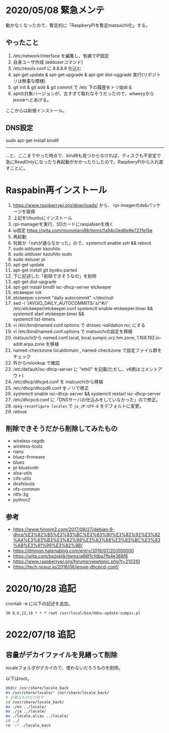 2020/05/08 緊急メンテ
===

動かなくなったので、暫定的に「RaspberyPIを暫定matsuichi化」する。

## やったこと

1. /etc/network/interface を編集し、有線でIP固定
0. 自身ユーザ作成 (adduserコマンド)
0. /etc/resolv.conf に 8.8.8.8 仕込む
0. apt-get update & apt-get upgrade & apt-get dist-uggrade 実行(リポジトリは無事な模様)
0. git init  & git add & git commit で /etc 下の履歴をトリ始める
0. aptの対象バージョンが、古すぎて取れなそうだったので、wheezyからjessieへとあげる。


ここからは新規インストール。

## DNS設定

sudo apt-get install bind9

---

…と、ここまでやった時点で、bind9も見つからなければ、ディスクも不安定で急にReadOnlyになったり再起動がかかったりしたので、RaspberyPiから入れ直すことに。

# Raspabin再インストール

1. https://www.raspberrypi.org/downloads/ から、 rpi-imagerのdebパッケージを取得
0. 上記をUbuntuにインストール
0. rpi-managerを実行、SDカードにraspabianを焼く
0. ip固定 https://qiita.com/momotaro98/items/fa94c0ed6e9e727fe15e
0. 再起動
0. 何故か「sshが通らなかった」ので、systemctl enable ssh && reboot
0. sudo adduser kazuhito
0. sudo adduser kazuhito sudo
0. sudo deluser pi
0. apt-get update
0. apt-get install git byobu parted
0. 下に記述した「削除できそうなの」を削除
0. apt-get dist-upgrade
0. apt-get install bind9 isc-dhcp-server etckeeper
0. etckeeper init
0. etckeeper commit "daily autocommit" >/dev/null
0. sed -i '/AVOID_DAILY_AUTOCOMMITS/ s/^#//' /etc/etckeeper/etckeeper.conf
systemctl enable etckeeper.timer && \
systemctl start etckeeper.timer && \
systemctl list-timers
0. vi /etc/bind/named.conf.options で dnssec-validation no; にする
0. vi /etc/bind/named.conf.options で matsuichiの設定を移植
0. matsuichiから named.conf.local, local.sumpic.orz.hm.zone, 1.168.192.in-addr.arpa.zone を移植
0. named-checkzone localdomain , named-checkzone で設定ファイル群をチェック
0. 外からnslookup で確認
0. /etc/default/isc-dhcp-server に "eth0" を記載(ただし、v6側はコメントアウト)
0. /etc/dhcp/dhcpd.conf を matcuichiから移植
0. /etc/dhcp/dhcpd6.conf をノリで修正
0. systemctl enable isc-dhcp-server && systemctl restart isc-dhcp-server
0. /etc/dhcpcd.conf に「DNSサーバの仕込みをしていなかった」ので修正。
0. `dpkg-reconfigure locales` で `ja_JP:UTF-8` をデフォルトに変更。
0. reboot

## 削除できそうだから削除してみたもの

- wireless-regdb
- wireless-tools
- nano
- bluez-firmware
- bluez
- pi-bluetooth
- alsa-utils
- cifs-utils
- dosfstools
- nfs-common
- ntfs-3g
- python2

## 参考
- https://www.hiroom2.com/2017/06/27/debian-9-dhcp%E3%82%B5%E3%83%BC%E3%83%90%E3%82%92%E3%82%A4%E3%83%B3%E3%82%B9%E3%83%88%E3%83%BC%E3%83%AB%E3%81%99%E3%82%8B/
- https://dmingn.hatenablog.com/entry/2016/07/20/000000
- https://qiita.com/bezeklik/items/a66f1cfdba7fb4e368f6
- https://www.raspberrypi.org/forums/viewtopic.php?t=210310
- https://tech.nosuz.jp/2016/06/jessie-dhcpcd-conf/

# 2020/10/28 追記

crontab -e に以下の記述を追加。

```
30 0,6,12,18 * * * root /usr/local/bin/ddns-update-sumpic.pl
```

# 2022/07/18 追記

## 容量がデカイファイルを見繕って削除

localeフォルダがデカイので、使わないだろうものを削除。

以下はroot。

```bash
mkdir /usr/share/locale_back
mv /usr/share/locale/* /usr/share/locale_back/
# 必要なものだけ戻す
cd /usr/share/locale_back/
mv ./en ../locale/
mv ./ja ../locale/
mv ./locale.alias ../locale/
cd ../
rm -rf ./locale_back
```